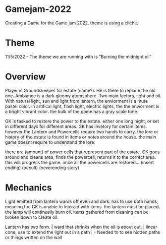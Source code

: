 # Gamejam-2022
Creating a Game for the Game jam 2022. theme is using a cliche.

# Theme
11/5/2022 - The theme we are running with is "Burning the midnight oil"

# Overview
Player is Groundskeeper for estate (name?). He is there to replace the old one. Ambiance is a dark gloomy atomsphere. Two main factors, light and oil. With natural light, sun and light from lantern, the enviorment is a mute pastel color. in artifical light, flash light, electric lights, the the enviorment is a bright vibrant color. the bulk of the game has a gray scale tone. 

GK is tasked to restore the power to the estate. either one long night, or set in different days for different areas. GK has invetory for certain items. however the Lantern and Powercells require two hands to carry. the lore or history of the estate is found in items or notes around the house. the main game doesnt require to understand the lore.

there are (amount) of power cells that represent part of the estate. GK goes around and cleans area, finds the powercell, returns it to the correct area. this will progress the game. once all the powercells are restored... (insert ending) (occult) (neverending story)

# Mechanics
Light emitted from lantern wards off even and dark. has to use both hands, meaning the GK is unable to interact with items. the lantern must be placed. the lamp will continually burn oil. items gathered from cleaning can be broken down to create oil. 

Lantern has two form.
  | ward that shrinks when the oil is about out. 
  | linear cone, use to extend the light out in a path
  | - Needed to to see hidden paths or things written on the wall
